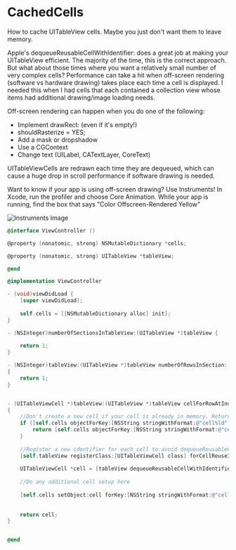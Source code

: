 CachedCells
===========

How to cache UITableView cells. Maybe you just don't want them to leave memory.

Apple's dequeueReusableCellWithIdentifier: does a great job at making your UITableView efficient. The majority of
the time, this is the correct approach. But what about those times where you want a relatively small number of very 
complex cells? Performance can take a hit when off-screen rendering (software vs hardware drawing) takes place each time a cell is displayed. I 
needed this when I had cells that each contained a collection view whose items had additional drawing/image loading needs.

Off-screen rendering can happen when you do one of the following:

- Implement drawRect: (even if it's empty!)
- shouldRasterize = YES;
- Add a mask or dropshadow
- Use a CGContext
- Change text (UILabel, CATextLayer, CoreText)

UITableViewCells are redrawn each time they are dequeued, which can cause a huge drop in scroll performance if software drawing is needed.

Want to know if your app is using off-screen drawing? Use Instruments! In Xcode, run the profiler and choose Core Animation.
While your app is running, find the box that says "Color Offscreen-Rendered Yellow"

![Instruments Image](http://i.imgur.com/Kynx8Tw.png)

```objective-c
@interface ViewController ()

@property (nonatomic, strong) NSMutableDictionary *cells;

@property (nonatomic, strong) UITableView *tableView;

@end

@implementation ViewController

- (void)viewDidLoad {
    [super viewDidLoad];
    
    self.cells = [[NSMutableDictionary alloc] init];
}

- (NSInteger)numberOfSectionsInTableView:(UITableView *)tableView {
    
    return 1;
}

- (NSInteger)tableView:(UITableView *)tableView numberOfRowsInSection:(NSInteger)section
{
    return 1;
}


- (UITableViewCell *)tableView:(UITableView *)tableView cellForRowAtIndexPath:(NSIndexPath *)indexPath
{
    //Don't create a new cell if your cell is already in memory. Return it from your dictionary of cells
    if ([self.cells objectForKey:[NSString stringWithFormat:@"cell%ld", (long)indexPath.row]]) {
        return [self.cells objectForKey:[NSString stringWithFormat:@"cell%ld", (long)indexPath.row]];
    }
    
    //Register a new identifier for each cell to avoid dequeueReusableCellWithIdentifier: reusing an old one
    [self.tableView registerClass:[UITableViewCell class] forCellReuseIdentifier:[NSString stringWithFormat:@"cell%ld", (long)indexPath.row]];
    
    UITableViewCell *cell = [tableView dequeueReusableCellWithIdentifier:[NSString stringWithFormat:@"cell%ld", (long)indexPath.row]];
    
    //Do any additional cell setup here
    
    [self.cells setObject:cell forKey:[NSString stringWithFormat:@"cell%ld", (long)indexPath.row]];
    
    
    return cell;
}


@end
```
